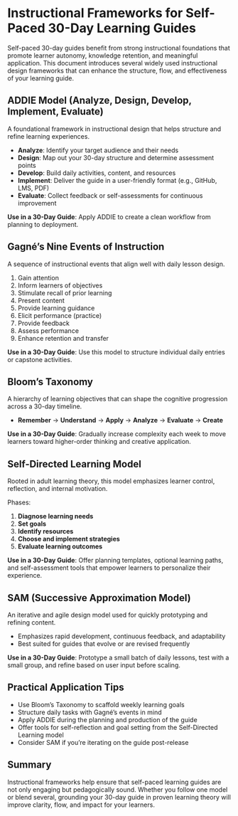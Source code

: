 # Instructional Frameworks for Self-Paced 30-Day Learning Guides

Self-paced 30-day guides benefit from strong instructional foundations that promote learner autonomy, knowledge retention, and meaningful application. This document introduces several widely used instructional design frameworks that can enhance the structure, flow, and effectiveness of your learning guide.

## ADDIE Model (Analyze, Design, Develop, Implement, Evaluate)

A foundational framework in instructional design that helps structure and refine learning experiences.

- **Analyze**: Identify your target audience and their needs
- **Design**: Map out your 30-day structure and determine assessment points
- **Develop**: Build daily activities, content, and resources
- **Implement**: Deliver the guide in a user-friendly format (e.g., GitHub, LMS, PDF)
- **Evaluate**: Collect feedback or self-assessments for continuous improvement

**Use in a 30-Day Guide**: Apply ADDIE to create a clean workflow from planning to deployment.

## Gagné’s Nine Events of Instruction

A sequence of instructional events that align well with daily lesson design.

1. Gain attention  
2. Inform learners of objectives  
3. Stimulate recall of prior learning  
4. Present content  
5. Provide learning guidance  
6. Elicit performance (practice)  
7. Provide feedback  
8. Assess performance  
9. Enhance retention and transfer

**Use in a 30-Day Guide**: Use this model to structure individual daily entries or capstone activities.

## Bloom’s Taxonomy

A hierarchy of learning objectives that can shape the cognitive progression across a 30-day timeline.

- **Remember** → **Understand** → **Apply** → **Analyze** → **Evaluate** → **Create**

**Use in a 30-Day Guide**: Gradually increase complexity each week to move learners toward higher-order thinking and creative application.

## Self-Directed Learning Model

Rooted in adult learning theory, this model emphasizes learner control, reflection, and internal motivation.

Phases:
1. **Diagnose learning needs**
2. **Set goals**
3. **Identify resources**
4. **Choose and implement strategies**
5. **Evaluate learning outcomes**

**Use in a 30-Day Guide**: Offer planning templates, optional learning paths, and self-assessment tools that empower learners to personalize their experience.

## SAM (Successive Approximation Model)

An iterative and agile design model used for quickly prototyping and refining content.

- Emphasizes rapid development, continuous feedback, and adaptability
- Best suited for guides that evolve or are revised frequently

**Use in a 30-Day Guide**: Prototype a small batch of daily lessons, test with a small group, and refine based on user input before scaling.

## Practical Application Tips

- Use Bloom’s Taxonomy to scaffold weekly learning goals
- Structure daily tasks with Gagné’s events in mind
- Apply ADDIE during the planning and production of the guide
- Offer tools for self-reflection and goal setting from the Self-Directed Learning model
- Consider SAM if you’re iterating on the guide post-release

## Summary

Instructional frameworks help ensure that self-paced learning guides are not only engaging but pedagogically sound. Whether you follow one model or blend several, grounding your 30-day guide in proven learning theory will improve clarity, flow, and impact for your learners.
